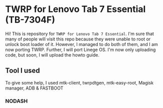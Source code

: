 # TWRP for Lenovo Tab 7 Essential (TB-7304F)
Hi! This is repository for ```TWRP for Lenovo Tab 7 Essential```. I'm sure that many of people will visit this repo because they were unable to root or unlock boot loader of it. However, I managed to do both of them, and I am now porting TWRP. Further, I will port Linege OS. I'm now only uploading code, but soon, I will upload the howto guide. 
## Tool I used
To give some help, I used mtk-client, twrpdtgen, mtk-easy-root, Magisk manager, ADB & FASTBOOT

### NODASH